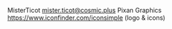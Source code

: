 MisterTicot <mister.ticot@cosmic.plus>
Pixan Graphics <https://www.iconfinder.com/iconsimple> (logo & icons)

